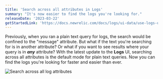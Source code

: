 ```yaml
---
title: 'Search across all attributes in Logs'
summary: "It's now easier to find the logs you're looking for."
releaseDate: '2023-03-22'
getStartedLink: 'https://docs.newrelic.com/docs/logs/ui-data/use-logs-ui/'
---
```


Previously, when you ran a plain text query for logs, the search would be confined to the "message" attribute. But what if the text you're searching for is in another attribute? Or what if you want to see results where your query is in **_any_** attribute? With the latest update to the **Logs** UI, searching across all attributes is the default mode for plain text queries. Now you can find the logs you're looking for faster and easier than ever.

![Search across all log attributes](/images/search-across-all-log-attributes.webp 'A screenshot that shows searching across all log attributes')
